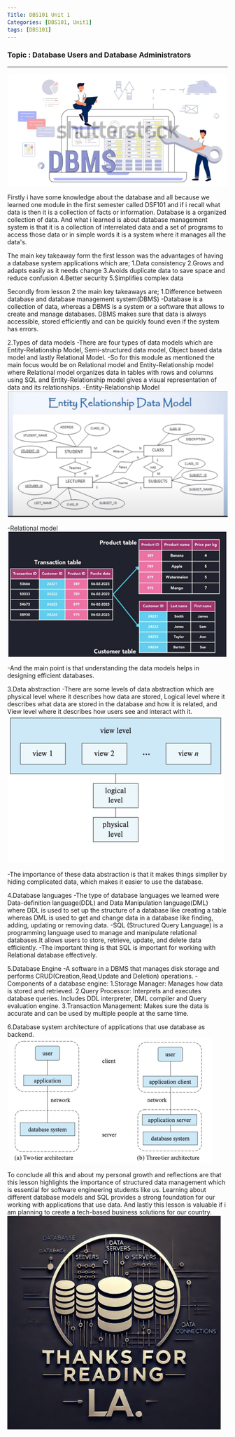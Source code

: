 ```yaml
---
Title: DBS101 Unit 1
Categories: [DBS101, Unit1]
tags: [DBS101]
---
```


### Topic : Database Users and Database Administrators
---
![alt text](image-3.png)

Firstly i have some knowledge about the database and all because we learned one module in the first semester called DSF101 and if i recall what data is then it is a collection of facts or information.
Database is a organized collection of data. And what i learned is about database management system is that it is a collection of interrelated data and a set of programs to access those data or in simple words it is a system where it manages all the data's.

The main key takeaway form the first lesson was the advantages of having a database system applications which are;
1.Data consistency
2.Grows and adapts easily as it needs change
3.Avoids duplicate data to save space and reduce confusion
4.Better security
5.Simplifies complex data

Secondly from lesson 2 the main key takeaways are;
1.Difference between database and database management system(DBMS)
-Database is a collection of data, whereas a DBMS is a system or a software that allows to create and manage databases. DBMS makes sure that data is always accessible, stored efficiently and can be quickly found even if the system has errors.

2.Types of data models
-There are four types of data models which are Entity-Relationship Model, Semi-structured data model, Object based data model and lastly Relational Model.
-So for this module as mentioned the main focus would be on Relational model and Entity-Relationship model where Relational model organizes data in tables with rows and columns using SQL and Entity-Relationship model gives a visual representation of data and its relationships.
-Entity-Relationship Model
![alt text](image.png)

-Relational model
![alt text](image-1.png)

-And the main point is that understanding the data models helps in designing efficient databases.

3.Data abstraction
-There are some levels of data abstraction which are physical level where it describes how data are stored, Logical level where it describes what data are stored in the database and how it is related, and View level where it describes how users see and interact with it.
![alt text](image-2.png)

-The importance of these data abstraction is that it makes things simplier by hiding complicated data, which makes it easier to use the database.

4.Database languages
-The type of database languages we learned were Data-definition language(DDL) and Data Manipulation language(DML) where DDL is used to set up the structure of a database like creating a table whereas DML is used to get and change data in a database like finding, adding, updating or removing data.
-SQL (Structured Query Language) is a programming language used to manage and manipulate relational databases.It allows users to store, retrieve, update, and delete data efficiently.
-The important thing is that SQL is important for working with Relational database effectively.

5.Database Engine
-A software in a DBMS that manages disk storage and performs CRUD(Creation,Read,Update and Deletion) operations.
-Components of a database engine:
 1.Storage Manager: Manages how data is stored and retrieved.
 2.Query Processor: Interprets and executes database queries. Includes DDL interpreter, DML compiler and Query evaluation engine.
 3.Transaction Management: Makes sure the data is accurate and can be used by multiple people at the same time.

6.Database system architecture of applications that use database as backend.
![alt text](image-4.png)

To conclude all this and about my personal growth and reflections are that this lesson highlights the importance of structured data management which is essential for software engineering students like us. Learning about different database models and SQL provides a strong foundation for our working with applications that use data. And lastly this lesson is valuable if i am planning to create a tech-based business solutions for our country.
![alt text](image-5.png)






